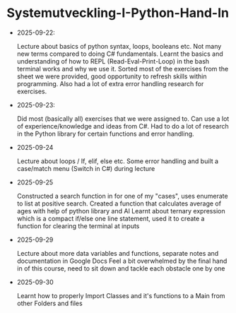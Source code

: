 # Systemutveckling-I-Python-Hand-In

- 2025-09-22:

    Lecture about basics of python syntax, loops, booleans etc. Not many new terms compared to doing C# fundamentals. 
    Learnt the basics and understanding of how to REPL (Read-Eval-Print-Loop) in the bash terminal works and why we use it. 
    Sorted most of the exercises from the sheet we were provided, good opportunity to refresh skills within programming.
    Also had a lot of extra error handling research for exercises. 

- 2025-09-23:

    Did most (basically all) exercises that we were assigned to. Can use a lot of experience/knowledge and ideas from C#.
    Had to do a lot of research in the Python library for certain functions and error handling.

- 2025-09-24

    Lecture about loops / If, elif, else etc. Some error handling and built a case/match menu (Switch in C#) during lecture

- 2025-09-25

    Constructed a search function in for one of my "cases", uses enumerate to list at positive search. 
    Created a function that calculates average of ages with help of python library and AI Learnt about ternary expression which is a compact if/else one line statement, used it to create a function for clearing the terminal at inputs

- 2025-09-29

    Lecture about more data variables and functions, separate notes and documentation in Google Docs
    Feel a bit overwhelmed by the final hand in of this course, need to sit down and tackle each obstacle one by one

- 2025-09-30

    Learnt how to properly Import Classes and it's functions to a Main from other Folders and files 
    